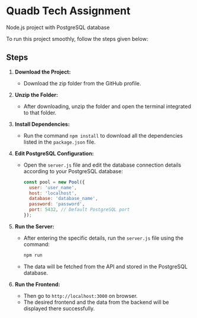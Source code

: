 # Quadb Tech Assignment

Node.js project with PostgreSQL database

To run this project smoothly, follow the steps given below:

## Steps

1. **Download the Project:**
   - Download the zip folder from the GitHub profile.

2. **Unzip the Folder:**
   - After downloading, unzip the folder and open the terminal integrated to that folder.

3. **Install Dependencies:**
   - Run the command `npm install` to download all the dependencies listed in the `package.json` file.

4. **Edit PostgreSQL Configuration:**
   - Open the `server.js` file and edit the database connection details according to your PostgreSQL database:
     ```javascript
     const pool = new Pool({
       user: 'user_name',
       host: 'localhost',
       database: 'database_name',
       password: 'password',
       port: 5432, // Default PostgreSQL port
     });
     ```

5. **Run the Server:**
   - After entering the specific details, run the `server.js` file using the command:
     ```sh
     npm run
     ```
   - The data will be fetched from the API and stored in the PostgreSQL database.

6. **Run the Frontend:**
   - Then go to `http://localhost:3000` on browser.
   - The desired frontend and the data from the backend will be displayed there successfully.
